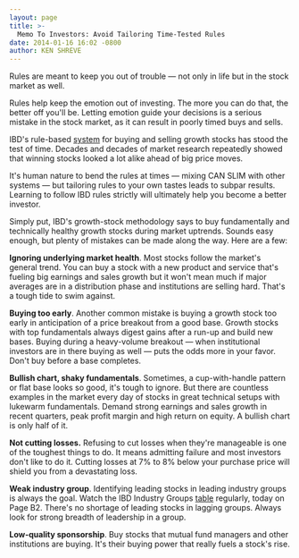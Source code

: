 ```yaml
---
layout: page
title: >-
  Memo To Investors: Avoid Tailoring Time-Tested Rules
date: 2014-01-16 16:02 -0800
author: KEN SHREVE
---
```





Rules are meant to keep you out of trouble — not only in life but in the stock market as well.


Rules help keep the emotion out of investing. The more you can do that, the better off you'll be. Letting emotion guide your decisions is a serious mistake in the stock market, as it can result in poorly timed buys and sells.


IBD's rule-based [system](http://education.investors.com/) for buying and selling growth stocks has stood the test of time. Decades and decades of market research repeatedly showed that winning stocks looked a lot alike ahead of big price moves.


It's human nature to bend the rules at times — mixing CAN SLIM with other systems — but tailoring rules to your own tastes leads to subpar results. Learning to follow IBD rules strictly will ultimately help you become a better investor.


Simply put, IBD's growth-stock methodology says to buy fundamentally and technically healthy growth stocks during market uptrends. Sounds easy enough, but plenty of mistakes can be made along the way. Here are a few:


**Ignoring underlying market health**. Most stocks follow the market's general trend. You can buy a stock with a new product and service that's fueling big earnings and sales growth but it won't mean much if major averages are in a distribution phase and institutions are selling hard. That's a tough tide to swim against.


**Buying too early**. Another common mistake is buying a growth stock too early in anticipation of a price breakout from a good base. Growth stocks with top fundamentals always digest gains after a run-up and build new bases. Buying during a heavy-volume breakout — when institutional investors are in there buying as well — puts the odds more in your favor. Don't buy before a base completes.


**Bullish chart, shaky fundamentals**. Sometimes, a cup-with-handle pattern or flat base looks so good, it's tough to ignore. But there are countless examples in the market every day of stocks in great technical setups with lukewarm fundamentals. Demand strong earnings and sales growth in recent quarters, peak profit margin and high return on equity. A bullish chart is only half of it.


**Not cutting losses.** Refusing to cut losses when they're manageable is one of the toughest things to do. It means admitting failure and most investors don't like to do it. Cutting losses at 7% to 8% below your purchase price will shield you from a devastating loss.


**Weak industry group**. Identifying leading stocks in leading industry groups is always the goal. Watch the IBD Industry Groups [table](https://www.investors.com/pdf/IBD197_011614.pdf) regularly, today on Page B2. There's no shortage of leading stocks in lagging groups. Always look for strong breadth of leadership in a group.


**Low-quality sponsorship**. Buy stocks that mutual fund managers and other institutions are buying. It's their buying power that really fuels a stock's rise.




